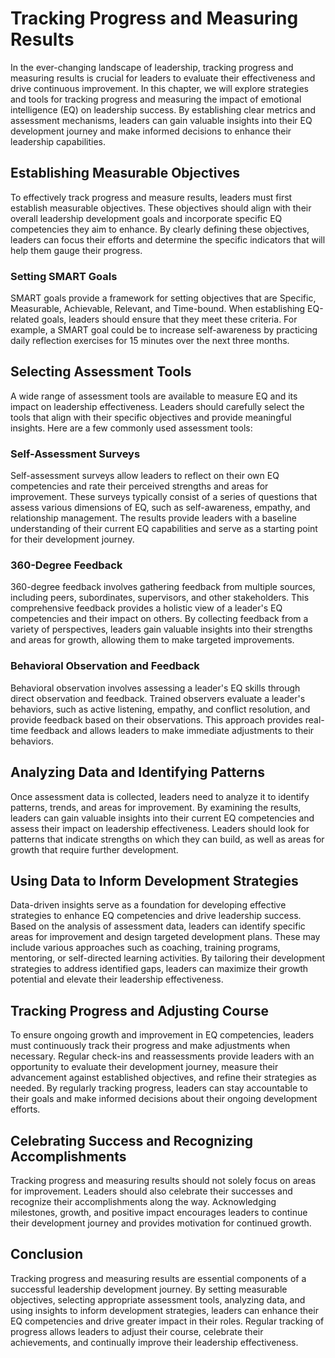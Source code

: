 Tracking Progress and Measuring Results
==================================================

In the ever-changing landscape of leadership, tracking progress and measuring results is crucial for leaders to evaluate their effectiveness and drive continuous improvement. In this chapter, we will explore strategies and tools for tracking progress and measuring the impact of emotional intelligence (EQ) on leadership success. By establishing clear metrics and assessment mechanisms, leaders can gain valuable insights into their EQ development journey and make informed decisions to enhance their leadership capabilities.

Establishing Measurable Objectives
----------------------------------

To effectively track progress and measure results, leaders must first establish measurable objectives. These objectives should align with their overall leadership development goals and incorporate specific EQ competencies they aim to enhance. By clearly defining these objectives, leaders can focus their efforts and determine the specific indicators that will help them gauge their progress.

### Setting SMART Goals

SMART goals provide a framework for setting objectives that are Specific, Measurable, Achievable, Relevant, and Time-bound. When establishing EQ-related goals, leaders should ensure that they meet these criteria. For example, a SMART goal could be to increase self-awareness by practicing daily reflection exercises for 15 minutes over the next three months.

Selecting Assessment Tools
--------------------------

A wide range of assessment tools are available to measure EQ and its impact on leadership effectiveness. Leaders should carefully select the tools that align with their specific objectives and provide meaningful insights. Here are a few commonly used assessment tools:

### Self-Assessment Surveys

Self-assessment surveys allow leaders to reflect on their own EQ competencies and rate their perceived strengths and areas for improvement. These surveys typically consist of a series of questions that assess various dimensions of EQ, such as self-awareness, empathy, and relationship management. The results provide leaders with a baseline understanding of their current EQ capabilities and serve as a starting point for their development journey.

### 360-Degree Feedback

360-degree feedback involves gathering feedback from multiple sources, including peers, subordinates, supervisors, and other stakeholders. This comprehensive feedback provides a holistic view of a leader's EQ competencies and their impact on others. By collecting feedback from a variety of perspectives, leaders gain valuable insights into their strengths and areas for growth, allowing them to make targeted improvements.

### Behavioral Observation and Feedback

Behavioral observation involves assessing a leader's EQ skills through direct observation and feedback. Trained observers evaluate a leader's behaviors, such as active listening, empathy, and conflict resolution, and provide feedback based on their observations. This approach provides real-time feedback and allows leaders to make immediate adjustments to their behaviors.

Analyzing Data and Identifying Patterns
---------------------------------------

Once assessment data is collected, leaders need to analyze it to identify patterns, trends, and areas for improvement. By examining the results, leaders can gain valuable insights into their current EQ competencies and assess their impact on leadership effectiveness. Leaders should look for patterns that indicate strengths on which they can build, as well as areas for growth that require further development.

Using Data to Inform Development Strategies
-------------------------------------------

Data-driven insights serve as a foundation for developing effective strategies to enhance EQ competencies and drive leadership success. Based on the analysis of assessment data, leaders can identify specific areas for improvement and design targeted development plans. These may include various approaches such as coaching, training programs, mentoring, or self-directed learning activities. By tailoring their development strategies to address identified gaps, leaders can maximize their growth potential and elevate their leadership effectiveness.

Tracking Progress and Adjusting Course
--------------------------------------

To ensure ongoing growth and improvement in EQ competencies, leaders must continuously track their progress and make adjustments when necessary. Regular check-ins and reassessments provide leaders with an opportunity to evaluate their development journey, measure their advancement against established objectives, and refine their strategies as needed. By regularly tracking progress, leaders can stay accountable to their goals and make informed decisions about their ongoing development efforts.

Celebrating Success and Recognizing Accomplishments
---------------------------------------------------

Tracking progress and measuring results should not solely focus on areas for improvement. Leaders should also celebrate their successes and recognize their accomplishments along the way. Acknowledging milestones, growth, and positive impact encourages leaders to continue their development journey and provides motivation for continued growth.

Conclusion
----------

Tracking progress and measuring results are essential components of a successful leadership development journey. By setting measurable objectives, selecting appropriate assessment tools, analyzing data, and using insights to inform development strategies, leaders can enhance their EQ competencies and drive greater impact in their roles. Regular tracking of progress allows leaders to adjust their course, celebrate their achievements, and continually improve their leadership effectiveness.
